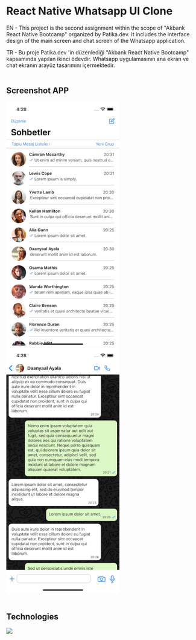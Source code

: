 
# React Native Whatsapp UI Clone

EN - This project is the second assignment within the scope of "Akbank React Native Bootcamp" organized by Patika.dev. It includes the interface design of the main screen and chat screen of the Whatsapp application.


TR - Bu proje Patika.dev 'in düzenlediği "Akbank React Native Bootcamp" kapsamında yapılan ikinci ödevdir. Whatsapp uygulamasının ana ekran ve chat ekranın arayüz tasarımını içermektedir.
<br/><br/>

## Screenshot APP

<img src="src/assets/homescreen.png" width="300"/>
<img src="src/assets/chatscreen.png" width="300"/>
<br/>
<br/>


## Technologies


<img src="https://img.shields.io/badge/React_Native-20232A?style=for-the-badge&logo=react&logoColor=61DAFB">



